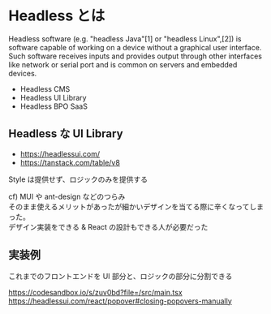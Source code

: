 # Headless とは

Headless software (e.g. "headless Java"[1] or "headless Linux",[2]) is software capable of working on a device without a graphical user interface. Such software receives inputs and provides output through other interfaces like network or serial port and is common on servers and embedded devices.

- Headless CMS
- Headless UI Library
- Headless BPO SaaS

## Headless な UI Library

- https://headlessui.com/ 
- https://tanstack.com/table/v8 

Style は提供せず、ロジックのみを提供する

cf) MUI や ant-design などのつらみ<br>
そのまま使えるメリットがあったが細かいデザインを当てる際に辛くなってしまった。<br>
デザイン実装をできる & React の設計もできる人が必要だった<br>

## 実装例

これまでのフロントエンドを UI 部分と、ロジックの部分に分割できる

https://codesandbox.io/s/zuv0bd?file=/src/main.tsx 
https://headlessui.com/react/popover#closing-popovers-manually
